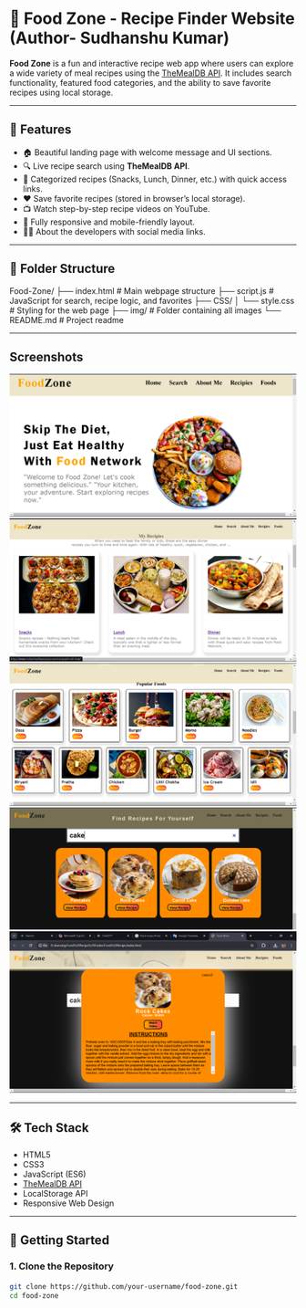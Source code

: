 # 🍲 Food Zone - Recipe Finder Website (Author- Sudhanshu Kumar)

**Food Zone** is a fun and interactive recipe web app where users can explore a wide variety of meal recipes using the [TheMealDB API](https://www.themealdb.com/). It includes search functionality, featured food categories, and the ability to save favorite recipes using local storage.

---

## 🌟 Features

- 🏠 Beautiful landing page with welcome message and UI sections.
- 🔍 Live recipe search using **TheMealDB API**.
- 🍱 Categorized recipes (Snacks, Lunch, Dinner, etc.) with quick access links.
- ❤️ Save favorite recipes (stored in browser’s local storage).
- 📺 Watch step-by-step recipe videos on YouTube.
- 📲 Fully responsive and mobile-friendly layout.
- 👨‍🍳 About the developers with social media links.

---

## 📂 Folder Structure

Food-Zone/
├── index.html # Main webpage structure
├── script.js # JavaScript for search, recipe logic, and favorites
├── CSS/
│ └── style.css # Styling for the web page
├── img/ # Folder containing all images
└── README.md # Project readme

---
## Screenshots 

![image alt](https://github.com/sudhanshu-indian/Food-Recipe-Finder-/blob/e66a84d091d3134cf4f80d86a30ef6537faf6d76/Home%20page.png)
![image alt](https://github.com/sudhanshu-indian/Food-Recipe-Finder-/blob/e66a84d091d3134cf4f80d86a30ef6537faf6d76/Recipies.png)
![image alt](https://github.com/sudhanshu-indian/Food-Recipe-Finder-/blob/e66a84d091d3134cf4f80d86a30ef6537faf6d76/Popular%20Food.png)
![image alt](https://github.com/sudhanshu-indian/Food-Recipe-Finder-/blob/e66a84d091d3134cf4f80d86a30ef6537faf6d76/Search%20result.png)
![image alt](https://github.com/sudhanshu-indian/Food-Recipe-Finder-/blob/e66a84d091d3134cf4f80d86a30ef6537faf6d76/Search%20result%202.png)




---
## 🛠 Tech Stack

- HTML5  
- CSS3  
- JavaScript (ES6)  
- [TheMealDB API](https://www.themealdb.com/api.php)  
- LocalStorage API  
- Responsive Web Design

---

## 🚀 Getting Started

### 1. Clone the Repository
```bash
git clone https://github.com/your-username/food-zone.git
cd food-zone
